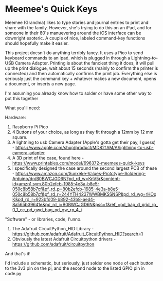# Meemee's Quick Keys

Meemee (Grandma) likes to type stories and journal entries to print and share with the family.  However, she's trying to do this on an iPad, and for someone in their 80's manuevering around the iOS interface can be downright esoteric.  A couple of nice, labeled command-key functions should hopefully make it easier.

This project doesn't do anything terribly fancy.  It uses a Pico to send keyboard commands to an ipad, which is plugged in through a Lightning-to-USB Camera Adapter.  Printing is about the fanciest thing it does, it will pull up the print dialogue, wait about 15 seconds (mainly to confirm the printer is connected) and then automatically confirms the print job.  Everything else is seriously just the command key + whatever makes a new document, opens a document, or inserts a new page.

I'm assuming you already know how to solder or have some other way to put this together

What you'll need:

Hardware:
  
1. Raspberry Pi Pico
2. 4 Buttons of your choice, as long as they fit through a 12mm by 12 mm square.
3. A lightning to usb Camera Adapter (Apple's gotta get their pay, I guess) - https://www.apple.com/shop/product/MD821AM/A/lightning-to-usb-camera-adapter
4. A 3D print of the case, found here - https://www.printables.com/model/696372-meemees-quick-keys
5. I specifically designed the case around the second largest PCB of these - https://www.amazon.com/Sunxeke-Values-Prototype-Soldering-Arduino/dp/B0BWCJGD6N?pd_rd_w=KnV5r&content-id=amzn1.sym.80b2efcb-1985-4e3a-b8e5-050c8b58b7cf&pf_rd_p=80b2efcb-1985-4e3a-b8e5-050c8b58b7cf&pf_rd_r=244YTH4237WWBMKSSNSP&pd_rd_wg=rHOqK&pd_rd_r=923bfd09-b892-43b8-aed4-8a565b39641e&pd_rd_i=B0BWCJGD6N&psc=1&ref_=pd_bap_d_grid_rp_0_1_ec_pd_gwd_bag_pd_gw_rp_4_i

"Software" - or libraries, code, I'unno.

1. The Adafruit CircuitPython_HID Library - https://github.com/adafruit/Adafruit_CircuitPython_HID?search=1
2. Obviously the latest Adafruit Circuitpython drivers - https://github.com/adafruit/circuitpython

And that's it!

I'd include a schematic, but seriously, just solder one node of each button to the 3v3 pin on the pi, and the second node to the listed GPIO pin in code.py
